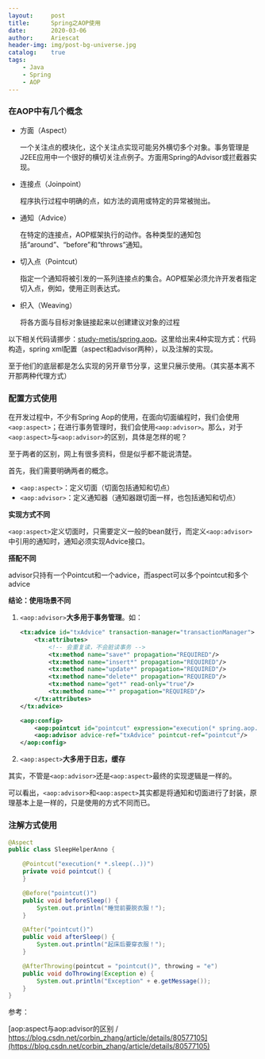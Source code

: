 ```yaml
---
layout:     post
title:      Spring之AOP使用
date:       2020-03-06
author:     Ariescat
header-img: img/post-bg-universe.jpg
catalog:    true
tags:
    - Java
    - Spring
    - AOP
---
```




### 在AOP中有几个概念

* 方面（Aspect）

  一个关注点的模块化，这个关注点实现可能另外横切多个对象。事务管理是J2EE应用中一个很好的横切关注点例子。方面用Spring的Advisor或拦截器实现。

* 连接点（Joinpoint）

  程序执行过程中明确的点，如方法的调用或特定的异常被抛出。

* 通知（Advice）

  在特定的连接点，AOP框架执行的动作。各种类型的通知包括“around”、“before”和“throws”通知。

* 切入点（Pointcut）

  指定一个通知将被引发的一系列连接点的集合。AOP框架必须允许开发者指定切入点，例如，使用正则表达式。  

* 织入（Weaving）

  将各方面与目标对象链接起来以创建建议对象的过程

  

以下相关代码请挪步：[study-metis/spring.aop](https://github.com/Ariescat/study-metis/tree/master/spring/src/main/java/com/metis/spring/aop)。这里给出来4种实现方式：代码构造，spring xml配置（aspect和advisor两种），以及注解的实现。

至于他们的底层都是怎么实现的另开章节分享，这里只展示使用。（其实基本离不开那两种代理方式）



### 配置方式使用

在开发过程中，不少有Spring Aop的使用，在面向切面编程时，我们会使用`<aop:aspect>`；在进行事务管理时，我们会使用`<aop:advisor>`。那么，对于`<aop:aspect>`与`<aop:advisor>`的区别，具体是怎样的呢？



至于两者的区别，网上有很多资料，但是似乎都不能说清楚。 

首先，我们需要明确两者的概念。

- `<aop:aspect>`：定义切面（切面包括通知和切点）
- `<aop:advisor>`：定义通知器（通知器跟切面一样，也包括通知和切点）



**实现方式不同**

`<aop:aspect>`定义切面时，只需要定义一般的bean就行，而定义`<aop:advisor>`中引用的通知时，通知必须实现Advice接口。



**搭配不同**

advisor只持有一个Pointcut和一个advice，而aspect可以多个pointcut和多个advice



**结论：使用场景不同**

1. `<aop:advisor>`**大多用于事务管理**。如：

   ```xml
   <tx:advice id="txAdvice" transaction-manager="transactionManager">
       <tx:attributes>
           <!-- 会重复读，不会脏读事务 -->
           <tx:method name="save*" propagation="REQUIRED"/>
           <tx:method name="insert*" propagation="REQUIRED"/>
           <tx:method name="update*" propagation="REQUIRED"/>
           <tx:method name="delete*" propagation="REQUIRED"/>
           <tx:method name="get*" read-only="true"/>
           <tx:method name="*" propagation="REQUIRED"/>
       </tx:attributes>
   </tx:advice>
   
   <aop:config>
       <aop:pointcut id="pointcut" expression="execution(* spring.aop.advisor.*.*(..))"/>
       <aop:advisor advice-ref="txAdvice" pointcut-ref="pointcut"/>
   </aop:config>
   ```

2. `<aop:aspect>`**大多用于日志，缓存**

其实，不管是`<aop:advisor>`还是`<aop:aspect>`最终的实现逻辑是一样的。

可以看出，`<aop:advisor>`和`<aop:aspect>`其实都是将通知和切面进行了封装，原理基本上是一样的，只是使用的方式不同而已。



### 注解方式使用

```java
@Aspect
public class SleepHelperAnno {

    @Pointcut("execution(* *.sleep(..))")
    private void pointcut() {
    }

    @Before("pointcut()")
    public void beforeSleep() {
        System.out.println("睡觉前要脱衣服！");
    }

    @After("pointcut()")
    public void afterSleep() {
        System.out.println("起床后要穿衣服！");
    }

    @AfterThrowing(pointcut = "pointcut()", throwing = "e")
    public void doThrowing(Exception e) {
        System.out.println("Exception" + e.getMessage());
    }
}
```



参考：

[aop:aspect与aop:advisor的区别 / https://blog.csdn.net/corbin_zhang/article/details/80577105](https://blog.csdn.net/corbin_zhang/article/details/80577105)